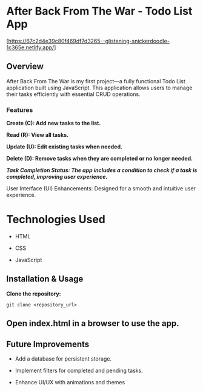 # After Back From The War - Todo List App
[https://67c2d4e39c80f469df7d3265--glistening-snickerdoodle-1c365e.netlify.app/]

## Overview

After Back From The War is my first project—a fully functional Todo List application built using JavaScript. This application allows users to manage their tasks efficiently with essential CRUD operations.

 ### Features

**Create (C): Add new tasks to the list.**

**Read (R): View all tasks.**

**Update (U): Edit existing tasks when needed.**

**Delete (D): Remove tasks when they are completed or no longer needed.**

***Task Completion Status: The app includes a condition to check if a task is completed, improving user experience.***

User Interface (UI) Enhancements: Designed for a smooth and intuitive user experience.

# Technologies Used

-  HTML

- CSS

- JavaScript

## Installation & Usage

**Clone the repository:**

` git clone <repository_url> `

Open index.html in a browser to use the app.
----------
## Future Improvements

- Add a database for persistent storage.

- Implement filters for completed and pending tasks.

- Enhance UI/UX with animations and themes
